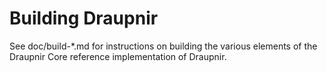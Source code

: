 Building Draupnir
================

See doc/build-*.md for instructions on building the various
elements of the Draupnir Core reference implementation of Draupnir.

